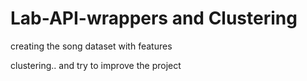 # Lab-API-wrappers and Clustering
creating the song dataset with features

clustering.. and try to improve the project
